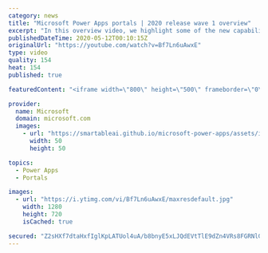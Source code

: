 ```yaml
---
category: news
title: "Microsoft Power Apps portals | 2020 release wave 1 overview"
excerpt: "In this overview video, we highlight some of the new capabilities included in the latest update to Microsoft Power Apps portals.     Here are the capabilities covered:   •    Power BI integration, so you can quickly add Power BI reports, tables, and dashboards to your portals without coding.  •    Themes"
publishedDateTime: 2020-05-12T00:10:15Z
originalUrl: "https://youtube.com/watch?v=Bf7Ln6uAwxE"
type: video
quality: 154
heat: 154
published: true

featuredContent: "<iframe width=\"800\" height=\"500\" frameborder=\"0\" src=\"https://www.youtube.com/embed/Bf7Ln6uAwxE\" allow=\"accelerometer; autoplay; encrypted-media; gyroscope; picture-in-picture\" allowfullscreen></iframe>"

provider:
  name: Microsoft
  domain: microsoft.com
  images:
    - url: "https://smartableai.github.io/microsoft-power-apps/assets/images/organizations/microsoft.com-50x50.jpg"
      width: 50
      height: 50

topics:
  - Power Apps
  - Portals

images:
  - url: "https://i.ytimg.com/vi/Bf7Ln6uAwxE/maxresdefault.jpg"
    width: 1280
    height: 720
    isCached: true

secured: "Z2sHXf7dtaHxfIglKpLATUol4uA/b8bnyE5xLJQdEVtTlE9dZn4VRs8FGRNlGPAHeevsn2fqnP5A+YZs/xzrVpe+1n0hhKFFNvg2xczGKNa9Ne4UCRHwBhS94IqE9M9KbgEduFOfkxD4BRwqucRfO3HYlTBlxWUDxsbfnPcWuvXz7a/8GDQwORHwhWnpVRFMu+edC1E0UOEiw1i8X5/398Fd+GboGtS3xS0u0m5cddi4hYNQVbDwjPt1IqkX2Y+N218ipjf77MpPys/NKq6bzLJXwMCybfk9jFQt+hveHa26J6AMdQ0jvAXeGs0TfUCfL+wbEjQH9jQs5ewKZQEZQFCyWVq71ba3mnR0oUMBIGtE9EzvtOKwSyRBD+xYv0l1E0KERXO/FeXRLGLI+1dMm+enkVmw4Cxdj8W8r86/pPGlHbJJdR2kjSbDv9vE/MD6;QP0tpqPv26gpO8qbYZkQTg=="
---
```


